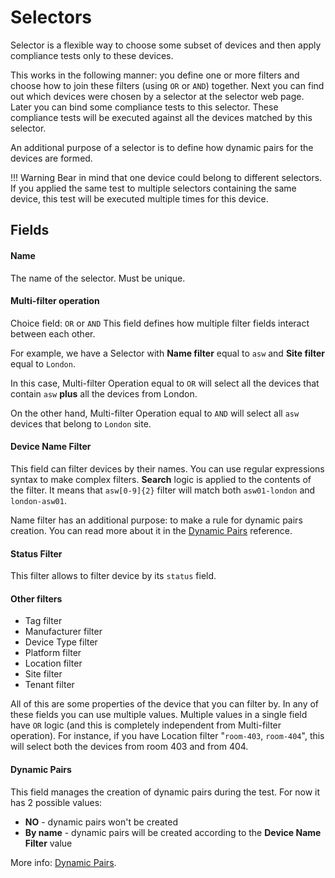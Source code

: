 # Selectors

Selector is a flexible way to choose some subset of devices and then apply compliance tests only to these devices.

This works in the following manner: you define one or more filters and choose how to join these filters (using `OR` or `AND`) together. Next you can find out which devices were chosen by a selector at the selector web page. Later you can bind some compliance tests to this selector. These compliance tests will be executed against all the devices matched by this selector.


An additional purpose of a selector is to define how dynamic pairs for the devices are formed.

!!! Warning
    Bear in mind that one device could belong to different selectors. If you applied the same test to multiple selectors containing the same device, this test will be executed multiple times for this device.


## Fields

#### Name

The name of the selector. Must be unique.

#### Multi-filter operation

Choice field: `OR` or `AND`
This field defines how multiple filter fields interact between each other.

For example, we have a Selector with **Name filter** equal to `asw` and **Site filter** equal to `London`.

In this case, Multi-filter Operation equal to `OR` will select all the devices that contain `asw` **plus** all the devices from London.

On the other hand, Multi-filter Operation equal to `AND` will select all `asw` devices that belong to `London` site.


#### Device Name Filter

This field can filter devices by their names. You can use regular expressions syntax to make complex filters. **Search** logic is applied to the contents of the filter. It means that `asw[0-9]{2}` filter will match both `asw01-london` and `london-asw01`.

Name filter has an additional purpose: to make a rule for dynamic pairs creation. You can read more about it in the [Dynamic Pairs](../tips_tricks/dynamic_pairs.md) reference.


#### Status Filter
This filter allows to filter device by its `status` field.

#### Other filters

* Tag filter
* Manufacturer filter
* Device Type filter
* Platform filter
* Location filter
* Site filter
* Tenant filter

All of this are some properties of the device that you can filter by. In any of these fields you can use multiple values. Multiple values in a single field have `OR` logic (and this is completely independent from Multi-filter operation).
For instance, if you have Location filter "`room-403`, `room-404`", this will select both the devices from room 403 and from 404.

#### Dynamic Pairs
This field manages the creation of dynamic pairs during the test.
For now it has 2 possible values:

* **NO** - dynamic pairs won't be created
* **By name** - dynamic pairs will be created according to the **Device Name Filter** value

More info: [Dynamic Pairs](../features/dynamic_pairs.md).
